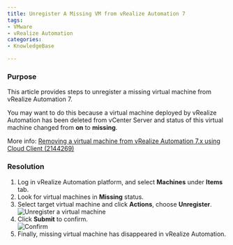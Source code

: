 ```yaml
---
title: Unregister A Missing VM from vRealize Automation 7  
tags: 
- VMware  
- vRealize Automation     
categories: 
- KnowledgeBase  

---
```


### Purpose

This article provides steps to unregister a missing virtual machine from vRealize Automation 7.

You may want to do this because a virtual machine deployed by vRealize Automation has been deleted from vCenter Server and status of this virtual machine changed from **on** to **missing**.


More info: [Removing a virtual machine from vRealize Automation 7.x using Cloud Client (2144269)](https://kb.vmware.com/s/article/2144269)

### Resolution

1. Log in vRealize Automation platform, and select **Machines** under **Items** tab. 
2. Look for virtual machines in **Missing** status. 
3. Select target virtual machine and click **Actions**, choose **Unregister**.
![Unregister a virtual machine](http://pc58ypabw.bkt.clouddn.com/Jietu20180719-175609.jpg)
4. Click **Submit** to confirm.  
![Confirm](http://pc58ypabw.bkt.clouddn.com/Jietu20180719-181253.jpg)  
5. Finally, missing virtual machine has disappeared in vRealize Automation.

